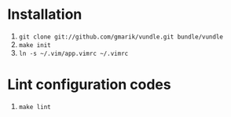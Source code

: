 # Installation

1. `git clone git://github.com/gmarik/vundle.git bundle/vundle`
2. `make init`
3. `ln -s ~/.vim/app.vimrc ~/.vimrc`

# Lint configuration codes
1. `make lint`

